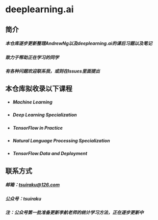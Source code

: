 # deeplearning.ai

## 简介
##### 本仓库逐步更新整理AndrewNg以及deeplearning.ai的课后习题以及笔记

##### 致力于帮助正在学习的同学

##### 有各种问题欢迎联系我，或则在Issues里面提出

## 本仓库拟收录以下课程

- ##### Machine Learning

- ##### Deep Learning Specialization

- ##### TensorFlow in Practice


- ##### Natural Language Processing Specialization

- ##### TensorFlow:Data and Deployment

## 联系方式

##### 邮箱：tsuiraku@126.com

##### 公众号：tsuiraku

##### 注：公众号第一批准备更新李航老师的统计学习方法，正在逐步更新中

